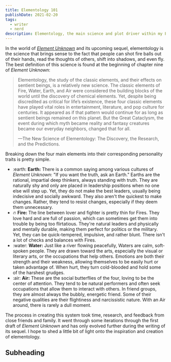 ```yaml
---
title: Elementology 101
publishDate: 2021-02-20
tags:
  - writer
  - nerd
description: Elementology, the main science and plot driver within my Element Unknown series, was born from a love of psychology, personality tests, and the classic elements.
---
```


In the world of [_Element Unknown_](/book/element-unknown) and its upcoming sequel, elementology is the science that brings sense to the fact that people can shot fire balls out of their hands, read the thoughts of others, shift into shadows, and even fly. The best definition of this science is found at the beginning of chapter nine of _Element Unknown_:

> Elementology, the study of the classic elements, and their effects on sentient beings, is a relatively new science. The classic elements of Fire, Water, Earth, and Air were considered the building blocks of the world until the discovery of chemical elements. Yet, despite being discredited as critical for life’s existence, these four classic elements have played vital roles in entertainment, literature, and pop culture for centuries. It appeared as if that pattern would continue for as long as sentient beings remained on this planet. But the Great Cataclysm, the event during which myth became reality and fantasy creatures became our everyday neighbors, changed that for all.
>
> —The New Science of Elementology: The Discovery, the Research, and the Predictions.

Breaking down the four main elements into their corresponding personality traits is pretty simple.

- :earth: **Earth:** There is a common saying among various cultures of _Element Unknown_: "If you want the truth, ask an Earth." Earths are the rational, impartial deep thinkers, always standing with truth. They are naturally shy and only are placed in leadership positions when no one else will step up. Yet, they do not make the best leaders, usually being indecisive and socially awkward. They also aren't the quickest to make changes. Rather, they tend to resist changes, especially if they deem them unnecessary.
- :fire: **Fire:** The line between lover and fighter is pretty thin for Fires. They love hard and are full of passion, which can sometimes get them into trouble by being too flirtatious. They're natural leaders and physically and mentally durable, making them perfect for politics or the military. Yet, they can be quick-tempered, impulsive, and rather blunt. There isn't a lot of checks and balances with Fires.
- :water: **Water:** Just like a river flowing peacefully, Waters are calm, soft-spoken people. They are drawn toward the arts, especially the visual or literary arts, or the occupations that help others. Emotions are both their strength and their weakness, allowing themselves to be easily hurt or taken advantage of. When hurt, they turn cold-blooded and hold some of the harshest grudges.
- :air: **Air:** These are the social butterflies of the four, loving to be the center of attention. They tend to be natural performers and often seek occupations that allow them to interact with others. In friend groups, they are almost always the bubbly, energetic friend. Some of their negative qualities are their flightiness and narcissistic nature. With an Air around, there is rarely a dull moment.

The process in creating this system took time, research, and feedback from close friends and family. It went through some iterations through the first draft of _Element Unknown_ and has only evolved further during the writing of its sequel. I hope to shed a little bit of light onto the inspiration and creation of elementology.

## Subheading
